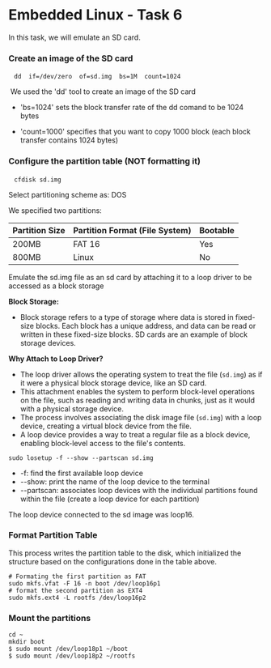 # Embedded Linux - Task 6

In this task, we will emulate an SD card.

### Create an image of the SD card

​             `	dd  if=/dev/zero  of=sd.img  bs=1M  count=1024`

​        We used the 'dd' tool to create an image of the SD card

- 'bs=1024' sets the block transfer rate of the dd comand to be 1024 bytes 

- 'count=1000' specifies that you want to copy 1000 block (each block transfer contains 1024 bytes)

  

### Configure the partition table (NOT formatting it)

​      `  cfdisk sd.img   `

Select partitioning scheme as: DOS

We specified two partitions:

| Partition Size | Partition Format (File System) | Bootable |
| -------------- | ------------------------------ | -------- |
| 200MB          | FAT 16                         | Yes      |
| 800MB          | Linux                          | No       |



Emulate the sd.img file as an sd card by attaching it to a loop driver to be accessed as a block storage

**Block Storage:**

- Block storage refers to a type of storage where data is stored in fixed-size blocks. Each block has a unique address, and data can be read or written in these fixed-size blocks. SD cards are an example of block storage devices.

**Why Attach to Loop Driver?** 

- The loop driver allows the operating system to treat the file (`sd.img`) as if it were a physical block storage device, like an SD card.
- This attachment enables the system to perform block-level operations on the file, such as reading and writing data in chunks, just as it would with a physical storage device.
- The process involves associating the disk image file (`sd.img`) with a loop device, creating a virtual block device from the file.
- A loop device provides a way to treat a regular file as a block device, enabling block-level access to the file's contents.

`sudo losetup -f --show --partscan sd.img`

- -f: find the first available loop device
- --show: print the name of the loop device to the terminal 
- --partscan: associates loop devices with the individual partitions found within the file (create a loop device for each partition)

The loop device connected to the sd image was loop16. 

### Format Partition Table

This process writes the partition table to the disk, which initialized the structure based on the               configurations done in the table above.

```
# Formating the first partition as FAT
sudo mkfs.vfat -F 16 -n boot /dev/loop16p1
# format the second partition as EXT4
sudo mkfs.ext4 -L rootfs /dev/loop16p2
```

### Mount the partitions

```
cd ~
mkdir boot 
$ sudo mount /dev/loop18p1 ~/boot
$ sudo mount /dev/loop18p2 ~/rootfs
```

